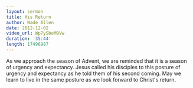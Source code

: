 ```yaml
---
layout: sermon
title: His Return
author: Wade Allen
date: 2012-12-02
video_url: Wp7ySbeM9Vw
duration: '35:44'
length: 17496987
---
```


As we approach the season of Advent, we are reminded that it is a season of urgency and expectancy. Jesus called his disciples to this posture of urgency and expectancy as he told them of his second coming. May we learn to live in the same posture as we look forward to Christ's return.

